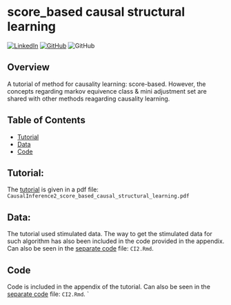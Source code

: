 # score_based causal structural learning
[![LinkedIn](https://img.shields.io/badge/-LinkedIn-black.svg?style=for-the-badge&logo=linkedin&colorB=555)](https://www.linkedin.com/in/yufang-w-1295881b5/) [![GitHub](https://img.shields.io/badge/GitHub-100000?style=for-the-badge&logo=github&logoColor=white&colorB=555)](https://github.com/Yufanggg) <img alt="GitHub" src="https://img.shields.io/github/license/bopith/UnicornCompanies?style=for-the-badge"> 


## Overview

A tutorial of method for causality learning: score-based.
However, the concepts regarding markov equivence class \& mini adjustment set are shared with other methods reagarding causality learning.


## Table of Contents
- [Tutorial](#tutorial)
- [Data](#data)
- [Code](#code)


## Tutorial:
The [tutorial](./CausalInference2_score_based_causal_structural_learning.pdf) is given in a pdf file:
`CausalInference2_score_based_causal_structural_learning.pdf`

## Data:
The tutorial used stimulated data. The way to get the stimulated data for such algorithm has also been included in the code provided in the appendix.
Can also be seen in the [separate code](./CI2.Rmd) file: `CI2.Rmd`.


## Code
Code is included in the appendix of the tutorial. Can also be seen in the [separate code](./CI2.Rmd) file: `CI2.Rmd`.
`
